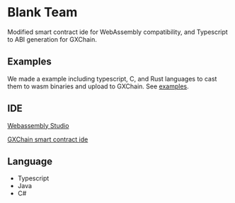 # Blank Team

Modified smart contract ide for WebAssembly compatibility, and Typescript to ABI generation for GXChain.

## Examples

We made a example including typescript, C, and Rust languages to cast them to wasm binaries and upload to GXChain. See [examples](https://github.com/COAOX/BlankT/tree/master/examples).

## IDE

[Webassembly Studio](https://webassembly.studio/)

[GXChain smart contract ide](https://github.com/gxchain/gxc-smart-contract-ide)

## Language

- Typescript
- Java
- C#
